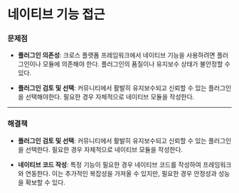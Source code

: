네이티브 기능 접근
===
### 문제점

- **플러그인 의존성**: 크로스 플랫폼 프레임워크에서 네이티브 기능을 사용하려면 플러그인이나 모듈에 의존해야 한다. 플러그인의 품질이나 유지보수 상태가 불안정할 수 있다.
    
- **플러그인 검토 및 선택**: 커뮤니티에서 활발히 유지보수되고 신뢰할 수 있는 플러그인을 선택해야한다. 필요한 경우 자체적으로 네이티브 모듈을 작성한다.

---

### 해결책

- **플러그인 검토 및 선택**: 커뮤니티에서 활발히 유지보수되고 신뢰할 수 있는 플러그인을 선택한다. 필요한 경우 자체적으로 네이티브 모듈을 작성한다.

- **네이티브 코드 작성**: 특정 기능이 필요한 경우 네이티브 코드를 작성하여 프레임워크와 연동한다. 이는 추가적인 복잡성을 가져올 수 있지만, 필요한 경우 안정성과 성능을 확보할 수 있다. 